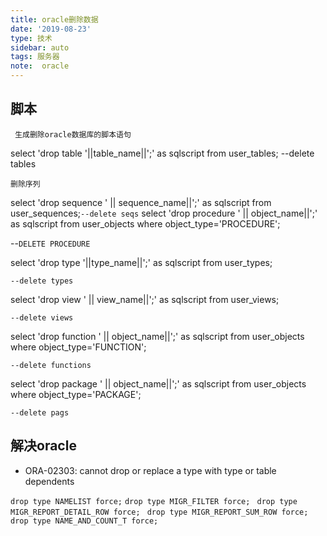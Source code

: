 ```yaml
---
title: oracle删除数据
date: '2019-08-23'
type: 技术
sidebar: auto
tags: 服务器
note:  oracle
---
```


## 脚本

``  生成删除oracle数据库的脚本语句 ``

select 'drop table '||table_name||';' as sqlscript from user_tables; --delete tables

``删除序列``

select 'drop sequence ' || sequence_name||';' as sqlscript from user_sequences;`--delete seqs`
select 'drop procedure ' || object_name||';' as sqlscript from user_objects  where object_type='PROCEDURE'; 

--`DELETE PROCEDURE`

select 'drop type '||type_name||';' as sqlscript from user_types; 

`--delete types`

select 'drop view ' || view_name||';' as sqlscript from user_views;

  `--delete views`

select 'drop function ' || object_name||';' as sqlscript from user_objects  where object_type='FUNCTION';

`--delete functions`

select 'drop package ' || object_name||';' as sqlscript from user_objects  where object_type='PACKAGE';

`--delete pags`
 

## 解决oracle
 - ORA-02303: cannot drop or replace a type with type or table dependents

`` drop type NAMELIST force;
``
``drop type MIGR_FILTER force;
``
``drop type MIGR_REPORT_DETAIL_ROW force;
``
``drop type MIGR_REPORT_SUM_ROW force;
``
``drop type NAME_AND_COUNT_T force; ``